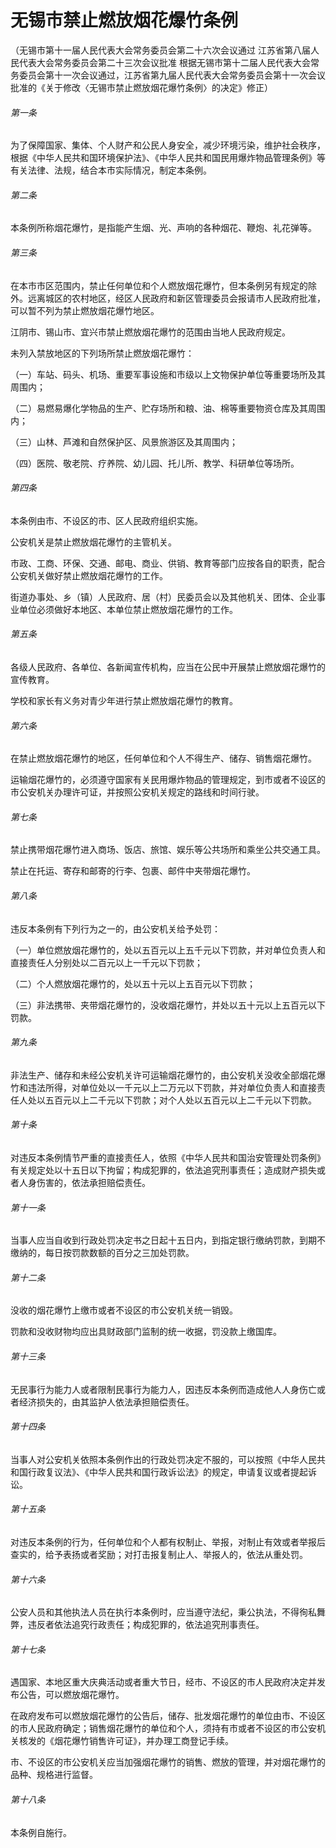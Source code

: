 # 无锡市禁止燃放烟花爆竹条例

<!-- INFO END -->

（无锡市第十一届人民代表大会常务委员会第二十六次会议通过 江苏省第八届人民代表大会常务委员会第二十三次会议批准 根据无锡市第十二届人民代表大会常务委员会第十一次会议通过，江苏省第九届人民代表大会常务委员会第十一次会议批准的《关于修改〈无锡市禁止燃放烟花爆竹条例〉的决定》修正）

###### 第一条

为了保障国家、集体、个人财产和公民人身安全，减少环境污染，维护社会秩序，根据《中华人民共和国环境保护法》、《中华人民共和国民用爆炸物品管理条例》等有关法律、法规，结合本市实际情况，制定本条例。

###### 第二条

本条例所称烟花爆竹，是指能产生烟、光、声响的各种烟花、鞭炮、礼花弹等。

###### 第三条

在本市市区范围内，禁止任何单位和个人燃放烟花爆竹，但本条例另有规定的除外。远离城区的农村地区，经区人民政府和新区管理委员会报请市人民政府批准，可以暂不列为禁止燃放烟花爆竹地区。

江阴市、锡山市、宜兴市禁止燃放烟花爆竹的范围由当地人民政府规定。

未列入禁放地区的下列场所禁止燃放烟花爆竹：

（一）车站、码头、机场、重要军事设施和市级以上文物保护单位等重要场所及其周围内；

（二）易燃易爆化学物品的生产、贮存场所和粮、油、棉等重要物资仓库及其周围内；

（三）山林、芦滩和自然保护区、风景旅游区及其周围内；

（四）医院、敬老院、疗养院、幼儿园、托儿所、教学、科研单位等场所。

###### 第四条

本条例由市、不设区的市、区人民政府组织实施。

公安机关是禁止燃放烟花爆竹的主管机关。

市政、工商、环保、交通、邮电、商业、供销、教育等部门应按各自的职责，配合公安机关做好禁止燃放烟花爆竹的工作。

街道办事处、乡（镇）人民政府、居（村）民委员会以及其他机关、团体、企业事业单位必须做好本地区、本单位禁止燃放烟花爆竹的工作。

###### 第五条

各级人民政府、各单位、各新闻宣传机构，应当在公民中开展禁止燃放烟花爆竹的宣传教育。

学校和家长有义务对青少年进行禁止燃放烟花爆竹的教育。

###### 第六条

在禁止燃放烟花爆竹的地区，任何单位和个人不得生产、储存、销售烟花爆竹。

运输烟花爆竹的，必须遵守国家有关民用爆炸物品的管理规定，到市或者不设区的市公安机关办理许可证，并按照公安机关规定的路线和时间行驶。

###### 第七条

禁止携带烟花爆竹进入商场、饭店、旅馆、娱乐等公共场所和乘坐公共交通工具。

禁止在托运、寄存和邮寄的行李、包裹、邮件中夹带烟花爆竹。

###### 第八条

违反本条例有下列行为之一的，由公安机关给予处罚：

（一）单位燃放烟花爆竹的，处以五百元以上五千元以下罚款，并对单位负责人和直接责任人分别处以二百元以上一千元以下罚款；

（二）个人燃放烟花爆竹的，处以五十元以上五百元以下罚款；

（三）非法携带、夹带烟花爆竹的，没收烟花爆竹，并处以五十元以上五百元以下罚款。

###### 第九条

非法生产、储存和未经公安机关许可运输烟花爆竹的，由公安机关没收全部烟花爆竹和违法所得，对单位处以一千元以上二万元以下罚款，并对单位负责人和直接责任人处以五百元以上二千元以下罚款；对个人处以五百元以上二千元以下罚款。

###### 第十条

对违反本条例情节严重的直接责任人，依照《中华人民共和国治安管理处罚条例》有关规定处以十五日以下拘留；构成犯罪的，依法追究刑事责任；造成财产损失或者人身伤害的，依法承担赔偿责任。

###### 第十一条

当事人应当自收到行政处罚决定书之日起十五日内，到指定银行缴纳罚款，到期不缴纳的，每日按罚款数额的百分之三加处罚款。

###### 第十二条

没收的烟花爆竹上缴市或者不设区的市公安机关统一销毁。

罚款和没收财物均应出具财政部门监制的统一收据，罚没款上缴国库。

###### 第十三条

无民事行为能力人或者限制民事行为能力人，因违反本条例而造成他人人身伤亡或者经济损失的，由其监护人依法承担赔偿责任。

###### 第十四条

当事人对公安机关依照本条例作出的行政处罚决定不服的，可以按照《中华人民共和国行政复议法》、《中华人民共和国行政诉讼法》的规定，申请复议或者提起诉讼。

###### 第十五条

对违反本条例的行为，任何单位和个人都有权制止、举报，对制止有效或者举报后查实的，给予表扬或者奖励；对打击报复制止人、举报人的，依法从重处罚。

###### 第十六条

公安人员和其他执法人员在执行本条例时，应当遵守法纪，秉公执法，不得徇私舞弊，违反者依法追究行政责任；构成犯罪的，依法追究刑事责任。

###### 第十七条

遇国家、本地区重大庆典活动或者重大节日，经市、不设区的市人民政府决定并发布公告，可以燃放烟花爆竹。

在政府发布可以燃放烟花爆竹的公告后，储存、批发烟花爆竹的单位由市、不设区的市人民政府确定；销售烟花爆竹的单位和个人，须持有市或者不设区的市公安机关核发的《烟花爆竹销售许可证》，并办理工商登记手续。

市、不设区的市公安机关应当加强烟花爆竹的销售、燃放的管理，并对烟花爆竹的品种、规格进行监督。

###### 第十八条

本条例自施行。
